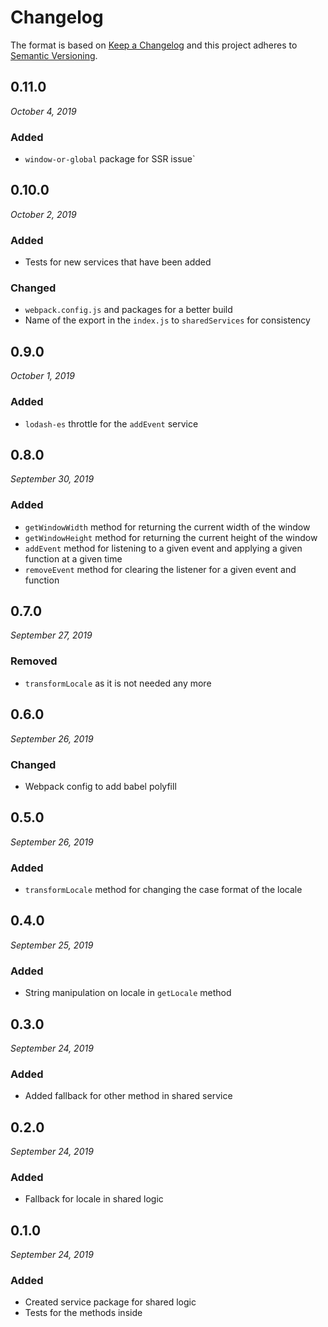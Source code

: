 # Changelog

The format is based on [Keep a Changelog](http://keepachangelog.com/en/1.0.0/)
and this project adheres to [Semantic Versioning](http://semver.org/spec/v2.0.0.html).


0.11.0
------------------------------
*October 4, 2019*

 ### Added
- `window-or-global` package for SSR issue`


0.10.0
------------------------------
*October 2, 2019*

 ### Added
- Tests for new services that have been added

 ### Changed
- `webpack.config.js` and packages for a better build
- Name of the export in the `index.js` to `sharedServices` for consistency


0.9.0
------------------------------
*October 1, 2019*

 ### Added
- `lodash-es` throttle for the `addEvent` service


0.8.0
------------------------------
*September 30, 2019*

 ### Added
- `getWindowWidth` method for returning the current width of the window
- `getWindowHeight` method for returning the current height of the window
- `addEvent` method for listening to a given event and applying a given function at a given time
- `removeEvent` method for clearing the listener for a given event and function


0.7.0
------------------------------
*September 27, 2019*

 ### Removed
- `transformLocale` as it is not needed any more


0.6.0
------------------------------
*September 26, 2019*

 ### Changed
- Webpack config to add babel polyfill


0.5.0
------------------------------
*September 26, 2019*

 ### Added
- `transformLocale` method for changing the case format of the locale


0.4.0
------------------------------
*September 25, 2019*

 ### Added
- String manipulation on locale in `getLocale` method


0.3.0
------------------------------
*September 24, 2019*

 ### Added
- Added fallback for other method in shared service


0.2.0
------------------------------
*September 24, 2019*

 ### Added
- Fallback for locale in shared logic


0.1.0
------------------------------
*September 24, 2019*

 ### Added
- Created service package for shared logic
- Tests for the methods inside
